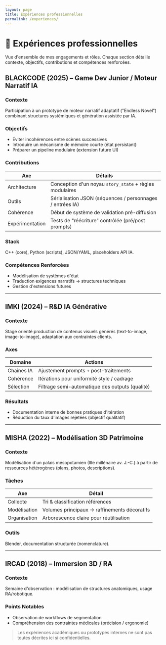 ```yaml
---
layout: page
title: Expériences professionnelles
permalink: /experiences/
---
```


# 💼 Expériences professionnelles

Vue d'ensemble de mes engagements et rôles. Chaque section détaille contexte, objectifs, contributions et compétences renforcées.

## BLACKCODE (2025) – Game Dev Junior / Moteur Narratif IA

### Contexte
Participation à un prototype de moteur narratif adaptatif ("Endless Novel") combinant structures systémiques et génération assistée par IA.

### Objectifs
- Éviter incohérences entre scènes successives
- Introduire un mécanisme de mémoire courte (état persistant)
- Préparer un pipeline modulaire (extension future UI)

### Contributions
| Axe | Détails |
|-----|---------|
| Architecture | Conception d'un noyau `story_state` + règles modulaires |
| Outils | Sérialisation JSON (séquences / personnages / entrées IA) |
| Cohérence | Début de système de validation pré-diffusion |
| Expérimentation | Tests de "réécriture" contrôlée (pré/post prompts) |

### Stack
C++ (core), Python (scripts), JSON/YAML, placeholders API IA.

### Compétences Renforcées
- Modélisation de systèmes d'état
- Traduction exigences narratifs -> structures techniques
- Gestion d'extensions futures

---

## IMKI (2024) – R&D IA Générative

### Contexte
Stage orienté production de contenus visuels générés (text-to-image, image-to-image), adaptation aux contraintes clients.

### Axes
| Domaine | Actions |
|---------|---------|
| Chaînes IA | Ajustement prompts + post-traitements |
| Cohérence | Itérations pour uniformité style / cadrage |
| Sélection | Filtrage semi-automatique des outputs (qualité) |

### Résultats
- Documentation interne de bonnes pratiques d'itération
- Réduction du taux d'images rejetées (objectif qualitatif)

---

## MISHA (2022) – Modélisation 3D Patrimoine

### Contexte
Modélisation d'un palais mésopotamien (IIIe millénaire av. J.-C.) à partir de ressources hétérogènes (plans, photos, descriptions).

### Tâches
| Axe | Détail |
|-----|--------|
| Collecte | Tri & classification références |
| Modélisation | Volumes principaux → raffinements décoratifs |
| Organisation | Arborescence claire pour réutilisation |

### Outils
Blender, documentation structurée (nomenclature).

---

## IRCAD (2018) – Immersion 3D / RA

### Contexte
Semaine d'observation : modélisation de structures anatomiques, usage RA/robotique.

### Points Notables
- Observation de workflows de segmentation
- Compréhension des contraintes médicales (précision / ergonomie)

> Les expériences académiques ou prototypes internes ne sont pas toutes décrites ici si confidentielles.
